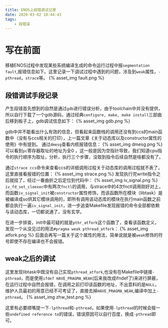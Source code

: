 ```yaml
---
title: ENOS上段错调试记录
date: 2020-03-02 18:44:43
tags:
    - 段错误
---
```


# 写在前面

移植ENOS过程中发现某些系统编译生成的命令运行过程中报`segmentation fault`,报错信息如下。这里记录一下调试过程中遇到的问题，涉及到`weak`属性，`-pthread`，`strace`等。
{% asset_img fault.png %}


## 段错调试手段记录

产生段错首先想到的自然是通过`gdb`进行错误分析，由于toolchain中并没有提供，所以自行下载了一个gdb源码，通过经典`configure, make, make install`三部曲后移到板子上，gdb调试信息如下：
{% asset_img gdb.png %}

gdb中并不能看出什么有效的信息，但看起来函数栈的调用还没有到ccs的main函数中（没有与ccs相关的打印），上一篇文章《关于动态库以及constructor属性的使用》中有提到。
通过`dmesg`查看内核报错信息：
{% asset_img dmesg.png %}
可以看到`pc`寄存器取址的地址为全0 ，这一般是因为空指针导致，我们知道cpu指令的执行顺序为取址，分析，执行三个步骤，没取到指令后续自然是啥都没有了。

通过`strace ccs`命令来查看ccs的详细调用过程关于动态库的调用过程就不表了，这里直接看报错的位置：
{% asset_img strace.png %}
发现执行完write指令之后就挂了，经过一番曲折之后定位到代码中：
{% asset_img iv_signal.png %}
`iv_fd_set_cloexec`中有两次`fnctl`的调用，与strace中的4次fnctl调用刚好对上，而函数`iv_signal_init`被`constructor`属性修饰，而该函数所在模块（libtask）是被编译成so供其它模块调用的，即所有调用该动态库的模块在执行main函数之前都会执行一遍`iv_signal_init`，进一步追查Makefile发现报错的命令全部都依赖与该动态库，一切都说通了，没有玄学。

在进一步排查，init中最可疑的就是`pthr_atfork`这个函数了，查看该函数定义，发现一个从没见过的用法`#pragma weak pthread_atfork`：
{% asset_img atfork.png %}
后面会再写一篇关于这个属性的用法，简单说就是被`weak`修饰的符号即使不存在编译也不会报错。

## weak之后的调试
这里发现libtask中既没有自己实现`pthread_atfork`,也没有在Makefile中链接`-pthread`，而是使用`ifdef HAVE_PRAGMA_WEAK`(后来我改成ifndef了)来进行屏蔽，在运行过程中自然会报错，在调用之前打印该函数的地址，不出意料的是`NULL`，维护人员最初的用意已经不可考证了，直接去掉`HAVE_PRAGMA_WEAK`,编译中加上`-pthread`。
{% asset_img zhw_test.png %}

这里有必要顺嘴提一下`-lpthread`和`-pthread`，如果使用`-lpthread`的时候会报一些`undefined reference to`的错误，错误原因可以自行百度，换成`-pthread`即可。
